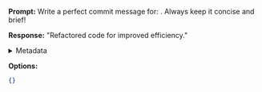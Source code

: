 **Prompt:**
Write a perfect commit message for: . Always keep it concise and brief!

**Response:**
"Refactored code for improved efficiency."

<details><summary>Metadata</summary>

- Duration: 682 ms
- Datetime: 2023-07-16T18:55:03.221231
- Model: gpt-3.5-turbo-0613

</details>

**Options:**
```json
{}
```

